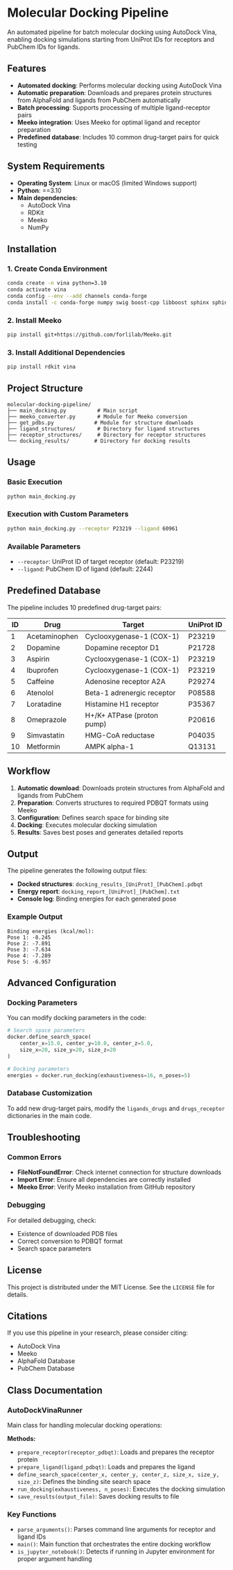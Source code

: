 # Molecular Docking Pipeline

An automated pipeline for batch molecular docking using AutoDock Vina, enabling docking simulations starting from UniProt IDs for receptors and PubChem IDs for ligands.

## Features

- **Automated docking**: Performs molecular docking using AutoDock Vina
- **Automatic preparation**: Downloads and prepares protein structures from AlphaFold and ligands from PubChem automatically
- **Batch processing**: Supports processing of multiple ligand-receptor pairs
- **Meeko integration**: Uses Meeko for optimal ligand and receptor preparation
- **Predefined database**: Includes 10 common drug-target pairs for quick testing

## System Requirements

- **Operating System**: Linux or macOS (limited Windows support)
- **Python**: ==3.10 
- **Main dependencies**:
  - AutoDock Vina
  - RDKit
  - Meeko
  - NumPy

## Installation

### 1. Create Conda Environment

```bash
conda create -n vina python=3.10
conda activate vina
conda config --env --add channels conda-forge
conda install -c conda-forge numpy swig boost-cpp libboost sphinx sphinx_rtd_theme
```

### 2. Install Meeko

```bash
pip install git+https://github.com/forlilab/Meeko.git
```

### 3. Install Additional Dependencies

```bash
pip install rdkit vina
```

## Project Structure

```
molecular-docking-pipeline/
├── main_docking.py          # Main script
├── meeko_converter.py       # Module for Meeko conversion
├── get_pdbs.py             # Module for structure downloads
├── ligand_structures/       # Directory for ligand structures
├── receptor_structures/     # Directory for receptor structures
└── docking_results/        # Directory for docking results
```

## Usage

### Basic Execution

```bash
python main_docking.py
```

### Execution with Custom Parameters

```bash
python main_docking.py --receptor P23219 --ligand 60961
```

### Available Parameters

- `--receptor`: UniProt ID of target receptor (default: P23219)
- `--ligand`: PubChem ID of ligand (default: 2244)

## Predefined Database

The pipeline includes 10 predefined drug-target pairs:

| ID | Drug | Target | UniProt ID |
|----|------|--------|------------|
| 1 | Acetaminophen | Cyclooxygenase-1 (COX-1) | P23219 |
| 2 | Dopamine | Dopamine receptor D1 | P21728 |
| 3 | Aspirin | Cyclooxygenase-1 (COX-1) | P23219 |
| 4 | Ibuprofen | Cyclooxygenase-1 (COX-1) | P23219 |
| 5 | Caffeine | Adenosine receptor A2A | P29274 |
| 6 | Atenolol | Beta-1 adrenergic receptor | P08588 |
| 7 | Loratadine | Histamine H1 receptor | P35367 |
| 8 | Omeprazole | H+/K+ ATPase (proton pump) | P20616 |
| 9 | Simvastatin | HMG-CoA reductase | P04035 |
| 10 | Metformin | AMPK alpha-1 | Q13131 |

## Workflow

1. **Automatic download**: Downloads protein structures from AlphaFold and ligands from PubChem
2. **Preparation**: Converts structures to required PDBQT formats using Meeko
3. **Configuration**: Defines search space for binding site
4. **Docking**: Executes molecular docking simulation
5. **Results**: Saves best poses and generates detailed reports

## Output

The pipeline generates the following output files:

- **Docked structures**: `docking_results_[UniProt]_[PubChem].pdbqt`
- **Energy report**: `docking_report_[UniProt]_[PubChem].txt`
- **Console log**: Binding energies for each generated pose

### Example Output

```
Binding energies (kcal/mol):
Pose 1: -8.245
Pose 2: -7.891
Pose 3: -7.634
Pose 4: -7.289
Pose 5: -6.957
```

## Advanced Configuration

### Docking Parameters

You can modify docking parameters in the code:

```python
# Search space parameters
docker.define_search_space(
    center_x=15.0, center_y=10.0, center_z=5.0,
    size_x=20, size_y=20, size_z=20
)

# Docking parameters
energies = docker.run_docking(exhaustiveness=16, n_poses=5)
```

### Database Customization

To add new drug-target pairs, modify the `ligands_drugs` and `drugs_receptor` dictionaries in the main code.

## Troubleshooting

### Common Errors

- **FileNotFoundError**: Check internet connection for structure downloads
- **Import Error**: Ensure all dependencies are correctly installed
- **Meeko Error**: Verify Meeko installation from GitHub repository

### Debugging

For detailed debugging, check:
- Existence of downloaded PDB files
- Correct conversion to PDBQT format
- Search space parameters


## License

This project is distributed under the MIT License. See the `LICENSE` file for details.

## Citations

If you use this pipeline in your research, please consider citing:

- AutoDock Vina
- Meeko
- AlphaFold Database
- PubChem Database


## Class Documentation

### AutoDockVinaRunner

Main class for handling molecular docking operations:

**Methods:**
- `prepare_receptor(receptor_pdbqt)`: Loads and prepares the receptor protein
- `prepare_ligand(ligand_pdbqt)`: Loads and prepares the ligand
- `define_search_space(center_x, center_y, center_z, size_x, size_y, size_z)`: Defines the binding site search space
- `run_docking(exhaustiveness, n_poses)`: Executes the docking simulation
- `save_results(output_file)`: Saves docking results to file

### Key Functions

- `parse_arguments()`: Parses command line arguments for receptor and ligand IDs
- `main()`: Main function that orchestrates the entire docking workflow
- `is_jupyter_notebook()`: Detects if running in Jupyter environment for proper argument handling

